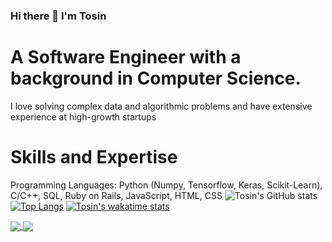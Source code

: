 ### Hi there 👋 I'm Tosin 

# A Software Engineer with a background in Computer Science. 
I love solving complex data and algorithmic problems and have extensive experience at high-growth startups


# Skills and Expertise

Programming Languages: Python (Numpy, Tensorflow, Keras, Scikit-Learn), C/C++, SQL, Ruby on Rails, JavaScript, HTML, CSS
![Tosin's GitHub stats](https://github-readme-stats.vercel.app/api?username=atere21&show_icons=true&theme=radical)
[![Top Langs](https://github-readme-stats.vercel.app/api/top-langs/?username=atere21&layout=compact)](https://github.com/atere21/github-readme-stats)
[![Tosin's wakatime stats](https://github-readme-stats.vercel.app/api/wakatime?username=willianrod)](https://github.com/atere21/github-readme-stats)

<a href="https://github.com/atere21/github-readme-stats">
  <img align="center" src="https://github-readme-stats.vercel.app/api/pin/?username=atere21&repo=github-readme-stats" />
</a>
<a href="https://github.com/atere21/convoychat">
  <img align="center" src="https://github-readme-stats.vercel.app/api/pin/?username=atere21&repo=convoychat" />
</a>
